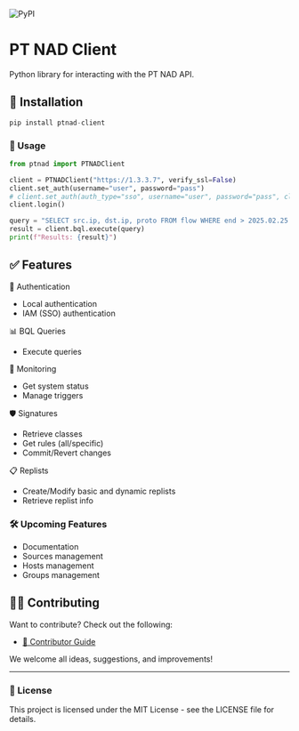 ![PyPI](https://img.shields.io/pypi/v/ptnad)

# PT NAD Client

Python library for interacting with the PT NAD API.

## 🚀 Installation
```python
pip install ptnad-client
```
### 📖 Usage
```python
from ptnad import PTNADClient

client = PTNADClient("https://1.3.3.7", verify_ssl=False)
client.set_auth(username="user", password="pass")
# client.set_auth(auth_type="sso", username="user", password="pass", client_id="ptnad", client_secret="11111111-abcd-asdf-12334-0123456789ab", sso_url="https://siem.example.local:3334")
client.login()

query = "SELECT src.ip, dst.ip, proto FROM flow WHERE end > 2025.02.25 and end < 2025.02.26 LIMIT 10"
result = client.bql.execute(query)
print(f"Results: {result}")
```
## ✅ Features

🔐 Authentication
- Local authentication
- IAM (SSO) authentication

📊 BQL Queries
- Execute queries

📡 Monitoring
- Get system status
- Manage triggers

🛡️ Signatures
- Retrieve classes
- Get rules (all/specific)
- Commit/Revert changes

📋 Replists
- Create/Modify basic and dynamic replists
- Retrieve replist info

### 🛠️ Upcoming Features
- Documentation
- Sources management
- Hosts management
- Groups management

## 🧑‍💻 Contributing

Want to contribute? Check out the following:

- [📄 Contributor Guide](CONTRIBUTING.md)

We welcome all ideas, suggestions, and improvements!

---

### 📜 License
This project is licensed under the MIT License - see the LICENSE file for details.